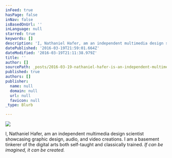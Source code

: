 ```yaml
---
inFeed: true
hasPage: false
inNav: false
isBasedOnUrl: ''
inLanguage: null
starred: true
keywords: []
description: 'I, Nathaniel Hafer, am an independent multimedia design scientist showcasing graphic design, audio, and video creations. I am a basement tinkerer of the digital arts both self-taught and classically trained. If can be imagined, it can be created.'
datePublished: '2016-03-19T21:59:01.664Z'
dateModified: '2016-03-19T21:11:38.979Z'
title: ''
author: []
sourcePath: _posts/2016-03-19-nathaniel-hafer-is-an-independent-multimedia-design-scientis.md
published: true
authors: []
publisher:
  name: null
  domain: null
  url: null
  favicon: null
_type: Blurb

---
```

![](https://s3-us-west-2.amazonaws.com/the-grid-img/p/9c815cc73e0b0fe18f2d3f97147161d8baf21d9e.jpg)

I, Nathaniel Hafer, am an independent multimedia design scientist showcasing graphic design, audio, and video creations. I am a basement tinkerer of the digital arts both self-taught and classically trained. _If can be imagined, it can be created._